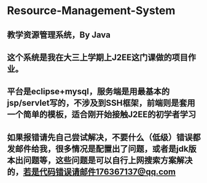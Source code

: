 # Resource-Management-System
## 教学资源管理系统，By Java
## 这个系统是我在大三上学期上J2EE这门课做的项目作业。
## 平台是eclipse+mysql，服务端是用最基本的jsp/servlet写的，不涉及到SSH框架，前端则是套用一个简单的模板，适合刚开始接触J2EE的初学者学习
## 如果报错请先自己尝试解决，不要什么（低级）错误都发邮件给我，很多情况是配置出了问题，或者是jdk版本出问题等，这些问题是可以自行上网搜索方案解决的，若是代码错误请邮件176367137@qq.com
